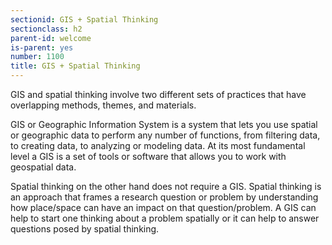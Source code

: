 ```yaml
---
sectionid: GIS + Spatial Thinking
sectionclass: h2
parent-id: welcome
is-parent: yes
number: 1100
title: GIS + Spatial Thinking
---
```


GIS and spatial thinking involve two different sets of practices that have overlapping methods, themes, and materials.

GIS or Geographic Information System is a system that lets you use spatial or geographic data to perform any number of functions, from filtering data, to creating data, to analyzing or modeling data. At its most fundamental level a GIS is a set of tools or software that allows you to work with geospatial data. 

Spatial thinking on the other hand does not require a GIS. Spatial thinking is an approach that frames a research question or problem by understanding how place/space can have an impact on that question/problem. A GIS can help to start one thinking about a problem spatially or it can help to answer questions posed by spatial thinking. 
 


